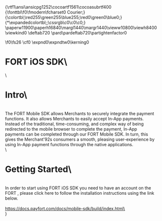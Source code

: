 {\rtf1\ansi\ansicpg1252\cocoartf1561\cocoasubrtf400
{\fonttbl\f0\fmodern\fcharset0 Courier;}
{\colortbl;\red255\green255\blue255;\red0\green0\blue0;}
{\*\expandedcolortbl;;\cssrgb\c0\c0\c0;}
\paperw11900\paperh16840\margl1440\margr1440\vieww10800\viewh8400\viewkind0
\deftab720
\pard\pardeftab720\partightenfactor0

\f0\fs26 \cf0 \expnd0\expndtw0\kerning0
# FORT iOS SDK\
\
# Intro\
\
The FORT Mobile SDK allows Merchants to securely integrate the payment functions. It also allows Merchants to easily accept In-App payments. Instead of the traditional, time-consuming, and complex way of being redirected to the mobile browser to complete the payment, In-App payments can be completed through our FORT Mobile SDK. In turn, this gives the Merchant\'92s consumers a smooth, pleasing user-experience by using In-App payment functions through the native applications.\
\
# Getting Started\
\
In order to start using FORT iOS SDK you need to have an account on the FORT , please click here to follow the installation instructions using the link below.\
\
https://docs.payfort.com/docs/mobile-sdk/build/index.html\
\
}